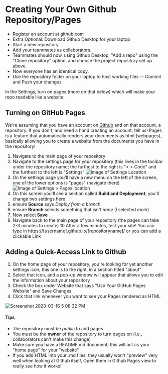 # Creating Your Own Github Repository/Pages
- Register an account at github.com
- Extra Optional: Download Github Desktop for your laptop
- Start a new repository
- Add your teammates as collaborators.
- Teammates should now, using Github Desktop, "Add a repo" using the "Clone repository" option, and choose the project repository set up above.
- Now everyone has an identical copy.
- Use the repository folder on your laptop to host working files -- Commit and Push your changes 

In the Settings, turn on pages (more on that below) which will make your repo readable like a website.

## Turning on GitHub Pages
We're assuming that you have an account on [Github](https://github.com/) and on that account, a repository. If you don't, and need a hand creating an account, tell us! Pages is a feature that automatically renders your documents as html (webpages), basically allowing you to create a website from the documents you have in the repository!

  1. Navigate to the main page of your repository 
  2. Navigate to the settings page for your repository (this lives in the toolbar under the repository name; the furthest to the right is "< > Code" and the furthest to the left is "Settings" ![Image of Settings Location](https://user-images.githubusercontent.com/127159368/225778050-8a0844b8-8d42-4574-9054-f41d5411d873.png) 
  3. On the settings page you'll have a new menu on the left of the screen; one of the lower options is "pages" (navigate there)
![Image of Settings > Pages location](https://user-images.githubusercontent.com/127159368/225778243-8812aaa1-e05d-4474-aa9f-f4d4195d6eef.png)
  5. On this screen you'll see a section called **Build and Deployment**; you'll change two settings here
  6.    ensure **Source** says *Deploy from a branch*
  7.    ensure **Branch** selects something that isn't *none* (I selected *main*)
  8.    Now select **Save**
  9. Navigate back to the main page of your repository (the pages can take 2-3 minutes to create)
  10.After a few minutes, test your site! You can type in https://[username].github.io/[repositoryname]/ or you can add a clickable Link
  
  ## Adding a Quick-Access Link to Github
  
  1. On the home page of your repository, you're looking for yet another settings icon; this one is to the right, in a section titled "about"
  2. Select that icon, and a pop-up window will appear that allows you to edit the information about your repository
  3. Check the box under Website that says "Use Your GitHub Pages Website" and Save Changes
  4. Click that link whenever you want to see your Pages rendered as HTML

![Screenshot 2023-03-16 5 08 32 PM](https://user-images.githubusercontent.com/127159368/225779464-09f86915-af3f-40bc-8709-78f94a58301d.png)
 

#### Tips
 - The repository must be *public* to add pages
 - You must be the **owner** of the repository to turn pages on (i.e., collaborators can't make this change)
 - Make sure you have a README.md document; this will act as your "home page" for your "website"
 - If you add HTML into your .md files, they usually won't "preview" very well when looking at Github itself, Open them in Github Pages view to really see how it works! 
